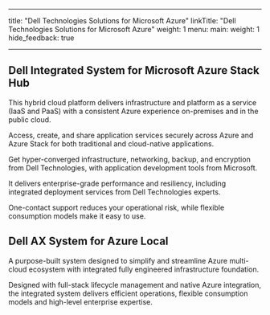 
---
title: "Dell Technologies Solutions for Microsoft Azure"
linkTitle: "Dell Technologies Solutions for Microsoft Azure"
weight: 1
menu:
  main:
    weight: 1
hide_feedback: true

---

## Dell Integrated System for Microsoft Azure Stack Hub
This hybrid cloud platform delivers infrastructure and platform as a service (IaaS and PaaS) with a consistent Azure experience on-premises and in the public cloud.

Access, create, and share application services securely across Azure and Azure Stack for both traditional and cloud-native applications.

Get hyper-converged infrastructure, networking, backup, and encryption from Dell Technologies, with application development tools from Microsoft.

It delivers enterprise-grade performance and resiliency, including integrated deployment services from Dell Technologies experts.

One-contact support reduces your operational risk, while flexible consumption models make it easy to use.

## Dell AX System for Azure Local
A purpose-built system designed to simplify and streamline Azure multi-cloud ecosystem with integrated fully engineered infrastructure foundation.

Designed with full-stack lifecycle management and native Azure integration, the integrated system delivers efficient operations, flexible consumption models and high-level enterprise expertise.
